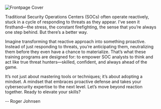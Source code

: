 ![Frontpage Cover](/images/frontpage.webp)

Traditional Security Operations Centers (SOCs) often operate reactively, stuck in a cycle of responding to threats as they appear. I’ve seen it firsthand—the stress, the constant firefighting, the sense that you’re always one step behind. But there’s a better way.  

Imagine transforming that reactive approach into something proactive. Instead of just responding to threats, you’re anticipating them, neutralizing them before they even have a chance to materialize. That’s what these training programs are designed for: to empower SOC analysts to think and act like true threat hunters—skilled, confident, and always ahead of the game.  

It’s not just about mastering tools or techniques; it’s about adopting a mindset. A mindset that embraces proactive defense and takes your cybersecurity expertise to the next level. Let’s move beyond reaction together. Ready to elevate your skills?

-- Roger Johnsen